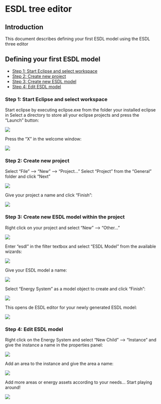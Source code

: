 # ESDL tree editor

## Introduction

This document describes defining your first ESDL model using the ESDL three editor

## Defining your first ESDL model

* [Step 1: Start Eclipse and select workspace](esdl-tree-editor.md#step-1-start-eclipse-and-select-workspace)
* [Step 2: Create new project](esdl-tree-editor.md#step-2-create-new-project)
* [Step 3: Create new ESDL model](esdl-tree-editor.md#step-3-create-new-esdl-model-within-the-project)
* [Step 4: Edit ESDL model](esdl-tree-editor.md#step-4-edit-esdl-model)

### Step 1: Start Eclipse and select workspace

Start eclipse by executing eclipse.exe from the folder your installed eclipse in Select a directory to store all your eclipse projects and press the “Launch” button:

![](../../.gitbook/assets/select-workspace-dir.PNG)

Press the “X” in the welcome window:

![](../../.gitbook/assets/welcome-screen.PNG)

### Step 2: Create new project

Select “File” --&gt; “New” --&gt; “Project…” Select “Project” from the “General” folder and click “Next”

![](../../.gitbook/assets/select-wizard.PNG)

Give your project a name and click “Finish”:

![](../../.gitbook/assets/give-project-a-name.PNG)

### Step 3: Create new ESDL model within the project

Right click on your project and select “New” --&gt; “Other…”

![](../../.gitbook/assets/create-new-model.PNG)

Enter “esdl” in the filter textbox and select “ESDL Model” from the available wizards:

![](../../.gitbook/assets/select-esdl-model.PNG)

Give your ESDL model a name:

![](../../.gitbook/assets/give-model-a-name.PNG)

Select “Energy System” as a model object to create and click “Finish”:

![](../../.gitbook/assets/select-energysystem.PNG)

This opens de ESDL editor for your newly generated ESDL model:

![](../../.gitbook/assets/open-esdl-editor.PNG)

### Step 4: Edit ESDL model

Right click on the Energy System and select “New Child” --&gt; “Instance” and give the instance a name in the properties panel:

![](../../.gitbook/assets/add-instance%20%281%29.PNG)

Add an area to the instance and give the area a name:

![](../../.gitbook/assets/add-area%20%281%29.PNG)

Add more areas or energy assets according to your needs… Start playing around!

![](../../.gitbook/assets/add-area.PNG)

